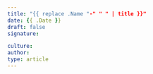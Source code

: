 ```yaml
---
title: "{{ replace .Name "-" " " | title }}"
date: {{ .Date }}
draft: false
signature: 

culture: 
author:
type: article 
---
```


